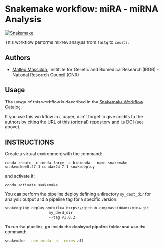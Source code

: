 # Snakemake workflow: miRA - miRNA Analysis
[![Snakemake](https://img.shields.io/badge/snakemake-≥8.27.1-brightgreen.svg)](https://snakemake.bitbucket.io)

This workflow performs miRNA analysis from `fastq` to `counts`.

## Authors

* [Matteo Massidda](https://github.com/massiddamt), Institute for Genetic and Biomedical Research (IRGB) - National Research Council (CNR)

## Usage

The usage of this workflow is described in the [Snakemake Workflow Catalog](https://snakemake.github.io/snakemake-workflow-catalog?usage=massiddamt/miRA).

If you use this workflow in a paper, don't forget to give credits to the authors by citing the URL of this (original) repository and its DOI (see above).

## INSTRUCTIONS
Create a virtual environment with the command:
```commandline
conda create -c conda-forge -c bioconda --name snakemake snakemake=8.27.1 conda=24.7.1 snakedeploy
```
and activate it:
```commandline
conda activate snakemake
```
You can perform the pipeline deploy defining a directory `my_dest_dir` for analysis output and a pipeline tag for a specific version:
```bash
snakedeploy deploy-workflow https://github.com/massiddamt/miRA.git 
                    my_desd_dir 
                    --tag v1.0.2
```
To run the pipeline, go inside the deployed pipeline folder and use the command:
```bash
snakemake --use-conda -p --cores all
```